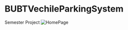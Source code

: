 # BUBTVechileParkingSystem
Semester Project 
![HomePage](https://user-images.githubusercontent.com/31613147/159128389-c1b2e677-ee20-4700-bd97-0fe964fb9fd1.png)
